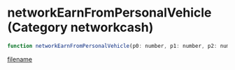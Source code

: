 # networkEarnFromPersonalVehicle (Category networkcash)

```js
function networkEarnFromPersonalVehicle(p0: number, p1: number, p2: number, p3: number, p4: number, p5: number, p6: number, p7: number, p8: number): void
```

[filename](networkEarnFromPersonalVehicle_m.md ':include')